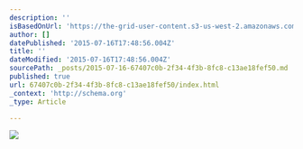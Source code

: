 ```yaml
---
description: ''
isBasedOnUrl: 'https://the-grid-user-content.s3-us-west-2.amazonaws.com/a0f71335-3288-4926-8377-f7ce994cf25a.JPG'
author: []
datePublished: '2015-07-16T17:48:56.004Z'
title: ''
dateModified: '2015-07-16T17:48:56.004Z'
sourcePath: _posts/2015-07-16-67407c0b-2f34-4f3b-8fc8-c13ae18fef50.md
published: true
url: 67407c0b-2f34-4f3b-8fc8-c13ae18fef50/index.html
_context: 'http://schema.org'
_type: Article

---
```

![](https://the-grid-user-content.s3-us-west-2.amazonaws.com/a0f71335-3288-4926-8377-f7ce994cf25a.JPG)